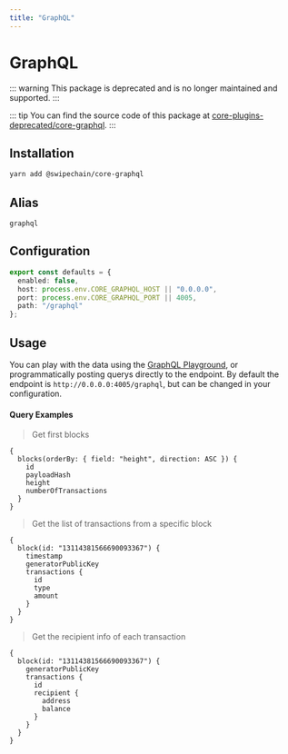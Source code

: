 ```yaml
---
title: "GraphQL"
---
```


# GraphQL

::: warning
This package is deprecated and is no longer maintained and supported.
:::

::: tip
You can find the source code of this package at [core-plugins-deprecated/core-graphql]( https://github.com/SwipeChain/swipechain-core-plugins-deprecated/tree/master/core-graphql).
:::

## Installation

```bash
yarn add @swipechain/core-graphql
```

## Alias

`graphql`

## Configuration

```ts
export const defaults = {
  enabled: false,
  host: process.env.CORE_GRAPHQL_HOST || "0.0.0.0",
  port: process.env.CORE_GRAPHQL_PORT || 4005,
  path: "/graphql"
};
```

## Usage

You can play with the data using the [GraphQL Playground](https://github.com/prisma/graphql-playground), or programmatically posting querys directly to the endpoint. By default the endpoint is `http://0.0.0.0:4005/graphql`, but can be changed in your configuration.

#### Query Examples

> Get first blocks

```
{
  blocks(orderBy: { field: "height", direction: ASC }) {
    id
    payloadHash
    height
    numberOfTransactions
  }
}
```

> Get the list of transactions from a specific block

```
{
  block(id: "13114381566690093367") {
    timestamp
    generatorPublicKey
    transactions {
      id
      type
      amount
    }
  }
}
```

> Get the recipient info of each transaction

```
{
  block(id: "13114381566690093367") {
    generatorPublicKey
    transactions {
      id
      recipient {
        address
        balance
      }
    }
  }
}
```
